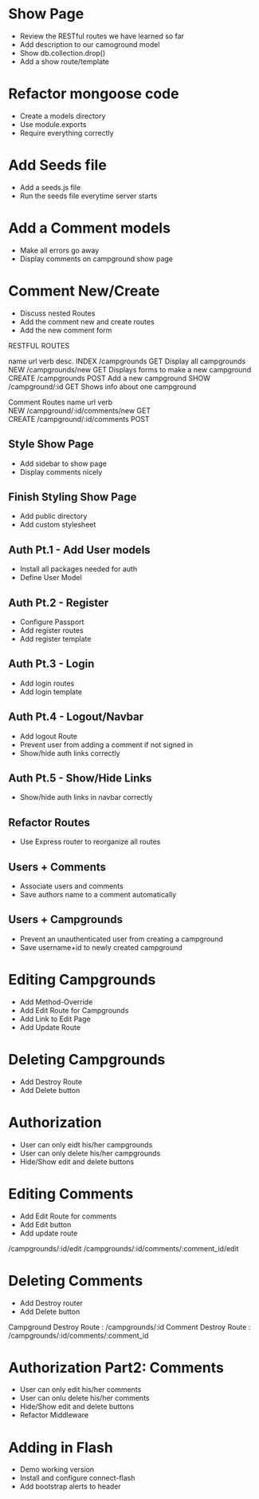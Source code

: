 # Show Page
* Review the RESTful routes we have learned so far
* Add description to our camoground model
* Show db.collection.drop()
* Add a show route/template

# Refactor mongoose code
* Create a models directory
* Use module.exports
* Require everything correctly

# Add Seeds file
* Add a seeds.js file
* Run the seeds file everytime server starts

# Add a Comment models
* Make all errors go away
* Display comments on campground show page

# Comment New/Create
* Discuss nested Routes
* Add the comment new and create routes
* Add the new comment form

RESTFUL ROUTES

name 	url 				verb 	desc.
INDEX   /campgrounds		GET		Display all campgrounds
NEW 	/campgrounds/new	GET		Displays forms to make a new campground
CREATE	/campgrounds		POST	Add a new campground
SHOW    /campground/:id		GET		Shows info about one campground

Comment Routes
name 	url 							verb 	
NEW 	/campground/:id/comments/new  	GET		
CREATE	/campground/:id/comments		POST	
## Style Show Page
* Add sidebar to show page
* Display comments nicely

## Finish Styling Show Page
* Add public directory
* Add custom stylesheet

## Auth Pt.1 - Add User models
* Install all packages needed for auth
* Define User Model

## Auth Pt.2 - Register
* Configure Passport
* Add register routes
* Add register template

## Auth Pt.3 - Login
* Add login routes
* Add login template

## Auth Pt.4 - Logout/Navbar
* Add logout Route
* Prevent user from adding a comment if not signed in
* Show/hide auth links correctly

## Auth Pt.5 - Show/Hide Links
* Show/hide auth links in navbar correctly

## Refactor Routes
* Use Express router to reorganize all routes

## Users + Comments
* Associate users and comments
* Save authors name to a comment automatically

## Users + Campgrounds
* Prevent an unauthenticated user from creating a campground
* Save username+id to newly created campground

# Editing Campgrounds
* Add Method-Override
* Add Edit Route for Campgrounds
* Add Link to Edit Page
* Add Update Route

# Deleting Campgrounds
* Add Destroy Route
* Add Delete button

# Authorization
* User can only eidt his/her campgrounds
* User can only delete his/her campgrounds
* Hide/Show edit and delete buttons

# Editing Comments
* Add Edit Route for comments
* Add Edit button
* Add update route

/campgrounds/:id/edit
/campgrounds/:id/comments/:comment_id/edit

# Deleting Comments
* Add Destroy router
* Add Delete button

Campground Destroy Route : /campgrounds/:id
Comment Destroy Route : /campgrounds/:id/comments/:comment_id

# Authorization Part2: Comments
* User can only edit his/her comments
* User can onlu delete his/her comments
* Hide/Show edit and delete buttons
* Refactor Middleware

# Adding in Flash
* Demo working version
* Install and configure connect-flash
* Add bootstrap alerts to header